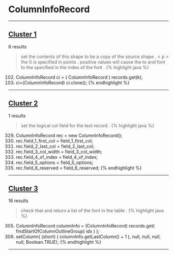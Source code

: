 # ColumnInfoRecord

***

## [Cluster 1](./1)
6 results
> set the contents of this shape to be a copy of the source shape . < p > the 0 is specified in points . positive values will cause the to and font to the specified in the index of the font . 
{% highlight java %}
102. ColumnInfoRecord ci = ( ColumnInfoRecord ) records.get(k);
103. ci=(ColumnInfoRecord) ci.clone();
{% endhighlight %}

***

## [Cluster 2](./2)
1 results
> set the logical col field for the text record . 
{% highlight java %}
329. ColumnInfoRecord rec = new ColumnInfoRecord();
330. rec.field_1_first_col = field_1_first_col;
331. rec.field_2_last_col = field_2_last_col;
332. rec.field_3_col_width = field_3_col_width;
333. rec.field_4_xf_index = field_4_xf_index;
334. rec.field_5_options = field_5_options;
335. rec.field_6_reserved = field_6_reserved;
{% endhighlight %}

***

## [Cluster 3](./3)
16 results
> check that and return a list of the font in the table . 
{% highlight java %}
305. ColumnInfoRecord columnInfo = (ColumnInfoRecord) records.get( findStartOfColumnOutlineGroup( idx ) );
311. setColumn( (short) ( columnInfo.getLastColumn() + 1 ), null, null, null, null, Boolean.TRUE);
{% endhighlight %}

***

